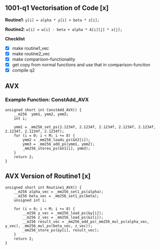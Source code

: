 ﻿
## 1001-q1 Vectorisation of Code [x]

**Routine1**:  ``` y[i] = alpha * y[i] + beta * z[i]; ```

**Routine2**: ``` w[i] = w[i] - beta + alpha * A[i][j] * x[j]; ```

**Checklist**
- [x] make routine1_vec
- [x] make routine2_vec
- [x] make comparison-functionality
- [x] get copy from normal functions and use that in comparison-funciton
- [x] compile q2

## AVX

### Example Function: ConstAdd_AVX
```
unsigned short int ConstAdd_AVX() {
    __m256  ymm1, ymm2, ymm3;
    int i;

    ymm1 = _mm256_set_ps(2.1234f, 2.1234f, 2.1234f, 2.1234f, 2.1234f, 2.1234f, 2.1234f, 2.1234f);
    for (i = 0; i < M; i += 8) {
        ymm2 = _mm256_loadu_ps(&V2[i]);
        ymm3 = _mm256_add_ps(ymm1, ymm2);
        _mm256_storeu_ps(&V1[i], ymm3);
    }
    return 2;
}

```

## AVX Version of Routine1 [x]
```
unsigned short int Routine1_AVX() {
    __m256 alpha_vec = _mm256_set1_ps(alpha);
    __m256 beta_vec = _mm256_set1_ps(beta);
    unsigned int i;

    for (i = 0; i < M; i += 8) {
        __m256 y_vec = _mm256_load_ps(&y[i]);
        __m256 z_vec = _mm256_load_ps(&z[i]);
        __m256 result_vec = _mm256_add_ps(_mm256_mul_ps(alpha_vec, y_vec), _mm256_mul_ps(beta_vec, z_vec));
        _mm256_store_ps(&y[i], result_vec);
    }
    return 2;
}
```

